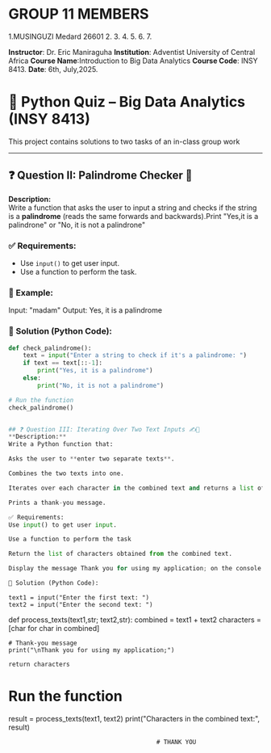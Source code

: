 # GROUP 11 MEMBERS
1.MUSINGUZI Medard 26601
2.
3.
4.
5.
6.
7.

**Instructor**: Dr. Eric Maniraguha
**Institution**: Adventist University of Central Africa
**Course Name**:Introduction to Big Data Analytics 
**Course Code**: INSY 8413.
**Date**: 6th, July,2025.


# 🧠 Python Quiz – Big Data Analytics (INSY 8413)

This project contains solutions to two tasks of an in-class group work 

---

## ❓ Question II: Palindrome Checker 🔁

**Description:**  
Write a function that asks the user to input a string and checks if the string is a **palindrome** (reads the same forwards and backwards).Print "Yes,it is a palindrone"
or "No, it is not a palindrone"

### ✅ Requirements:
- Use `input()` to get user input.
- Use a function to perform the task.

### 🧪 Example:
Input: "madam"
Output: Yes, it is a palindrome



### 🧾 Solution (Python Code):
```python
def check_palindrome():
    text = input("Enter a string to check if it's a palindrome: ")
    if text == text[::-1]:
        print("Yes, it is a palindrome")
    else:
        print("No, it is not a palindrome")

# Run the function
check_palindrome()


## ❓ Question III: Iterating Over Two Text Inputs ✍️🔡
**Description:**
Write a Python function that:

Asks the user to **enter two separate texts**.

Combines the two texts into one.

Iterates over each character in the combined text and returns a list of characters.

Prints a thank-you message.

✅ Requirements:
Use input() to get user input.

Use a function to perform the task

Return the list of characters obtained from the combined text.

Display the message Thank you for using my application; on the console.

🧾 Solution (Python Code):
```

    text1 = input("Enter the first text: ")
    text2 = input("Enter the second text: ")

  def process_texts(text1,str; text2,str):
    combined = text1 + text2
    characters = [char for char in combined]

    # Thank-you message
    print("\nThank you for using my application;")

    return characters

# Run the function
result = process_texts(text1, text2)
print("Characters in the combined text:", result)


                                             # THANK YOU


